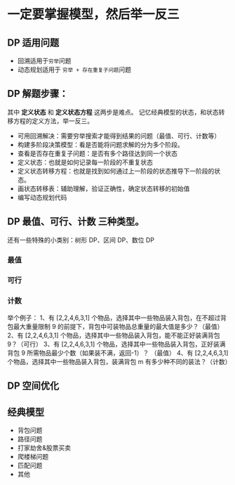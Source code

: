 # 一定要掌握模型，然后举一反三

## DP 适用问题

- 回溯适用于`穷举`问题
- 动态规划适用于 `穷举 + 存在重复子问题`问题

## DP 解题步骤：

其中 **定义状态** 和 **定义状态方程** 这两步是难点。
记忆经典模型的状态，和状态转移方程的定义方法，举一反三。

- 可用回溯解决：需要穷举搜索才能得到结果的问题（最值、可行、计数等）
- 构建多阶段决策模型：看是否能将问题求解的分为多个阶段。
- 查看是否存在重复子问题：是否有多个路径达到同一个状态
- 定义状态：也就是如何记录每一阶段的不重复状态
- 定义状态转移方程：也就是找到如何通过上一阶段的状态推导下一阶段的状态。
- 画状态转移表：辅助理解，验证正确性，确定状态转移的初始值
- 编写动态规划代码

## DP 最值、可行、计数 三种类型。

还有一些特殊的小类别：树形 DP、区间 DP、数位 DP

### 最值

### 可行

### 计数

举个例子：
1、有 [2,2,4,6,3,1] 个物品，选择其中一些物品装入背包，在不超过背包最大重量限制 9 的前提下，背包中可装物品总重量的最大值是多少？（最值）
2、有 [2,2,4,6,3,1] 个物品，选择其中一些物品装入背包，能不能正好装满背包 9？（可行）
3、有 [2,2,4,6,3,1] 个物品，选择其中一些物品装入背包，正好装满背包 9 所需物品最少个数（如果装不满，返回-1）？ （最值）
4、有 [2,2,4,6,3,1] 个物品，选择其中一些物品装入背包，装满背包 m 有多少种不同的装法？（计数）

## DP 空间优化

## 经典模型

- 背包问题
- 路径问题
- 打家劫舍&股票买卖
- 爬楼梯问题
- 匹配问题
- 其他
